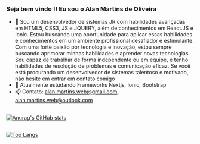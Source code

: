 ### Seja bem vindo !! Eu sou o Alan Martins de Oliveira


- 🔭 Sou um desenvolvedor de sistemas JR com habilidades avançadas em HTML5, CSS3, JS e JQUERY, além de conhecimentos em React.JS e Ionic. Estou buscando uma oportunidade para aplicar essas habilidades e conhecimentos em um ambiente profissional desafiador e estimulante. Com uma forte paixão por tecnologia e inovação, estou sempre buscando aprimorar minhas habilidades e aprender novas tecnologias. Sou capaz de trabalhar de forma independente ou em equipe, e tenho habilidades de resolução de problemas e comunicação eficaz. Se você está procurando um desenvolvedor de sistemas talentoso e motivado, não hesite em entrar em contato comigo
- 🌱 Atualmente estudando Frameworks Nextjs, Ionic, Bootstrap
- 📫 Contato: alan.martins.web@gmail.com, alan.martins.web@outlook.com


##

[![Anurag's GitHub stats](https://github-readme-stats.vercel.app/api?username=alanmartinsdeoliveira&show_icons=true&theme=merko)](https://github.com/alanmartinsdeoliveira/github-readme-stats)

##

[![Top Langs](https://github-readme-stats.vercel.app/api/top-langs/?username=alanmartinsdeoliveira&hide_progress=true&theme=merko)](https://github.com/alanmartinsdeoliveira/github-readme-stats)

##


   
